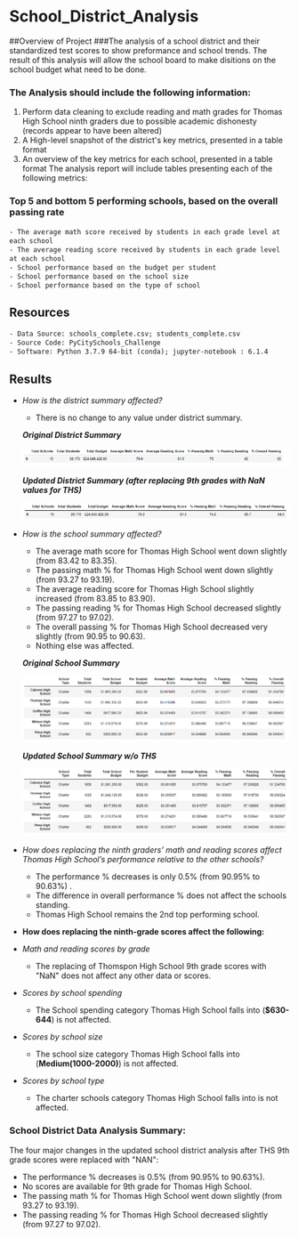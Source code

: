 # School_District_Analysis

##Overview of Project
###The analysis of a school district and their standardized test scores to show preformance and school trends. The result of this analysis will allow the school board to make disitions on the school budget what need to be done.

### The Analysis should include the following information:

  1. Perform data cleaning to exclude reading and math grades for Thomas High School ninth graders due to possible academic dishonesty (records appear to have been altered)
  2. A High-level snapshot of the district's key metrics, presented in a table format
  3. An overview of the key metrics for each school, presented in a table format
     The analysis report will include tables presenting each of the following metrics:

### Top 5 and bottom 5 performing schools, based on the overall passing rate
    - The average math score received by students in each grade level at each school
    - The average reading score received by students in each grade level at each school
    - School performance based on the budget per student
    - School performance based on the school size
    - School performance based on the type of school
    
## Resources
    - Data Source: schools_complete.csv; students_complete.csv
    - Source Code: PyCitySchools_Challenge
    - Software: Python 3.7.9 64-bit (conda); jupyter-notebook : 6.1.4
    
## Results
- *How is the district summary affected?*

   - There is no change to any value under district summary.

   ***Original District Summary***
   
   ![Original_district_summary](resources/Original_district_summary.png)
   
   
   ***Updated District Summary (after replacing 9th grades with NaN values for THS)***
   
   ![district_summary_df](resources/district_summary_df.png)


- *How is the school summary affected?*

   - The average math score for Thomas High School went down slightly (from 83.42 to 83.35).
   - The passing math % for Thomas High School went down slightly (from 93.27 to 93.19).
   - The average reading score for Thomas High School slightly increased (from 83.85 to 83.90).
   - The passing reading % for Thomas High School decreased slightly (from 97.27 to 97.02).
   - The overall passing % for Thomas High School decreased very slightly (from 90.95 to 90.63).
   - Nothing else was affected.
   
   
   ***Original School Summary***
   
   ![THS_Original_school_summary](resources/THS_Original_school_summary.png)
   
   
   ***Updated School Summary w/o THS***
   
   ![High_performing_schools](resources/High_performing_schools.png)
   
 - *How does replacing the ninth graders’ math and reading scores affect Thomas High School’s performance relative to the other schools?*
   - The performance % decreases is only 0.5% (from 90.95% to 90.63%) .
   - The difference in overall performance % does not affect the schools standing.
   - Thomas High School remains the 2nd top performing school.
   
- **How does replacing the ninth-grade scores affect the following:**

- *Math and reading scores by grade*
   - The replacing of Thomspon High School 9th grade scores with "NaN" does not affect any other data or scores. 
   
- *Scores by school spending*
   - The School spending category Thomas High School falls into (**$630-644**) is not affected.
   
- *Scores by school size*
   - The school size category Thomas High School falls into (**Medium(1000-2000)**) is not affected.
   
- *Scores by school type*
   - The charter schools category Thomas High School falls into is not affected.
    
### School District Data Analysis Summary:
The four major changes in the updated school district analysis after THS 9th grade scores were replaced with "NAN":

   - The performance % decreases is 0.5% (from 90.95% to 90.63%).
   - No scores are available for 9th grade for Thomas High School.
   - The passing math % for Thomas High School went down slightly (from 93.27 to 93.19).
   - The passing reading % for Thomas High School decreased slightly (from 97.27 to 97.02).
